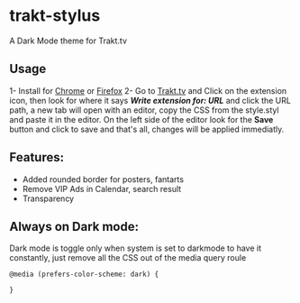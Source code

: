 # trakt-stylus
A Dark Mode theme for Trakt.tv

## Usage
1- Install for [Chrome](https://chrome.google.com/webstore/detail/stylus/clngdbkpkpeebahjckkjfobafhncgmne) or [Firefox](https://addons.mozilla.org/en-US/firefox/addon/styl-us/)
2- Go to [Trakt.tv](trakt.tv) and Click on the extension icon, then look for where it says ***Write extension for: URL*** and click the URL path, a new tab will open with an editor, copy the CSS from the style.styl and paste it in the editor.
On the left side of the editor look for the **Save** button and click to save and that's all, changes will be applied immediatly.

## Features:
- Added rounded border for posters, fantarts
- Remove VIP Ads in Calendar, search result
- Transparency

## Always on Dark mode:
Dark mode is toggle only when system is set to darkmode to have it constantly, just remove all the CSS out of the media query roule

    @media (prefers-color-scheme: dark) {
    
    }
